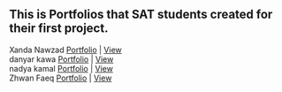 ## This is Portfolios that SAT students created for their first project.

Xanda Nawzad [Portfolio](https://github.com/XandaNawzad/portfolio-xanda) | [View](https://xandanawzad.netlify.app/) </br>
danyar kawa [Portfolio](https://github.com/danyar-kawa/portfolio) | [View](https://imaginative-puffpuff-05e03e.netlify.app) </br>
nadya kamal [Portfolio]( ) | [View]( ) </br>
Zhwan Faeq [Portfolio](https://github.com/zhwanFaeq/My-Portfolio) | [View]( https://zhwanfaeq.github.io/My-Portfolio/) </br>
